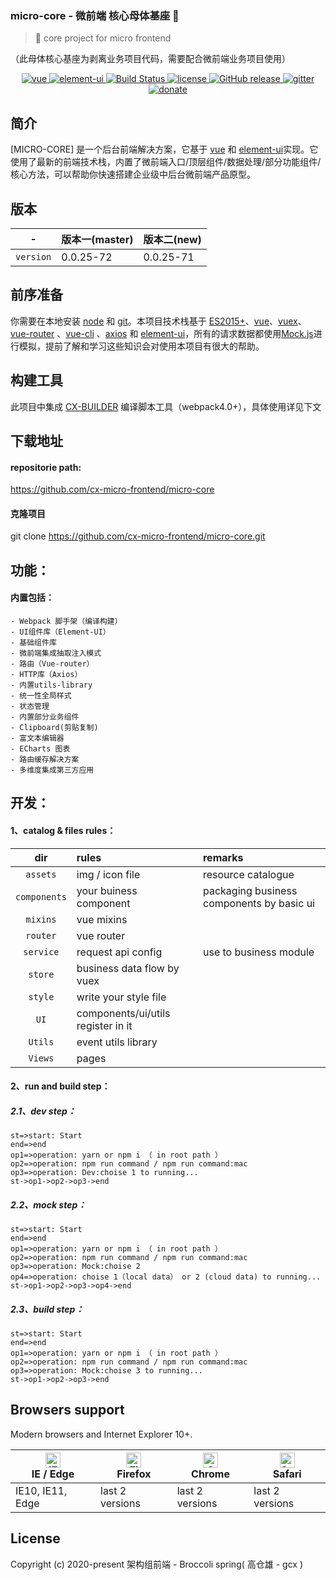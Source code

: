 ###  micro-core - 微前端 核心母体基座 🚀

> 🚀 core project for micro frontend

（此母体核心基座为剥离业务项目代码，需要配合微前端业务项目使用）

<p align="center">
  <a href="https://github.com/vuejs/vue">
    <img src="https://img.shields.io/badge/vue-2.6.10-brightgreen.svg" alt="vue">
  </a>
  <a href="https://github.com/ElemeFE/element">
    <img src="https://img.shields.io/badge/element--ui-2.7.0-brightgreen.svg" alt="element-ui">
  </a>
  <a href="https://travis-ci.org/PanJiaChen/vue-element-admin" rel="nofollow">
    <img src="https://travis-ci.org/PanJiaChen/vue-element-admin.svg?branch=master" alt="Build Status">
  </a>
  <a href="https://github.com/PanJiaChen/vue-element-admin/blob/master/LICENSE">
    <img src="https://img.shields.io/github/license/mashape/apistatus.svg" alt="license">
  </a>
  <a href="https://github.com/PanJiaChen/vue-element-admin/releases">
    <img src="https://img.shields.io/github/release/PanJiaChen/vue-element-admin.svg" alt="GitHub release">
  </a>
  <a href="https://gitter.im/vue-element-admin/discuss">
    <img src="https://badges.gitter.im/Join%20Chat.svg" alt="gitter">
  </a>
  <a href="https://panjiachen.gitee.io/vue-element-admin-site/zh/donate">
    <img src="https://img.shields.io/badge/%24-donate-ff69b4.svg" alt="donate">
  </a>
</p>

## 简介

[MICRO-CORE] 是一个后台前端解决方案，它基于 [vue](https://github.com/vuejs/vue) 和 [element-ui](https://github.com/ElemeFE/element)实现。它使用了最新的前端技术栈，内置了微前端入口/顶层组件/数据处理/部分功能组件/核心方法，可以帮助你快速搭建企业级中后台微前端产品原型。


## 版本
| -      |    版本一(master) | 版本二(new)  |
| :--------: | :--------| :-- |
| `version`  | 0.0.25-72 |  0.0.25-71   |

## 前序准备

你需要在本地安装 [node](http://nodejs.org/) 和 [git](https://git-scm.com/)。本项目技术栈基于 [ES2015+](http://es6.ruanyifeng.com/)、[vue](https://cn.vuejs.org/index.html)、[vuex](https://vuex.vuejs.org/zh-cn/)、[vue-router](https://router.vuejs.org/zh-cn/) 、[vue-cli](https://github.com/vuejs/vue-cli) 、[axios](https://github.com/axios/axios) 和 [element-ui](https://github.com/ElemeFE/element)，所有的请求数据都使用[Mock.js](https://github.com/nuysoft/Mock)进行模拟，提前了解和学习这些知识会对使用本项目有很大的帮助。

## 构建工具
此项目中集成 [CX-BUILDER](https://github.com/CX-UI-Design/cx-builder/) 编译脚本工具（webpack4.0+），具体使用详见下文


## 下载地址
#### repositorie path:
https://github.com/cx-micro-frontend/micro-core
#### 克隆项目
git clone https://github.com/cx-micro-frontend/micro-core.git

## 功能：
#### 内置包括：
```
- Webpack 脚手架（编译构建）
- UI组件库（Element-UI）
- 基础组件库
- 微前端集成抽取注入模式
- 路由（Vue-router）
- HTTP库（Axios）
- 内置utils-library
- 统一性全局样式
- 状态管理
- 内置部分业务组件
- Clipboard(剪贴复制)
- 富文本编辑器
- ECharts 图表
- 路由缓存解决方案
- 多维度集成第三方应用
```
## 开发：
#### 1、catalog & files rules：
| dir      |    rules | remarks  |
| :--------: | :--------| :-- |
| `assets`  | img / icon file |  resource catalogue   |
| `components`     |   your buiness component | packaging business components by basic ui  |
| `mixins`      |    vue mixins |   |
| `router`      |    vue router |   |
| `service`      |    request api config | use to business module  |
| `store`      |    business data flow by vuex  |   |
| `style`      |   write your style file |   |
| `UI`      |    components/ui/utils register in it |  |
| `Utils`      |   event utils library |
| `Views`      |   pages |

#### 2、run and build step：
##### 2.1、dev step：
```flow
st=>start: Start
end=>end
op1=>operation: yarn or npm i （ in root path ）
op2=>operation: npm run command / npm run command:mac
op3=>operation: Dev:choise 1 to running...
st->op1->op2->op3->end
```
##### 2.2、mock step：
```flow
st=>start: Start
end=>end
op1=>operation: yarn or npm i （ in root path ）
op2=>operation: npm run command / npm run command:mac
op3=>operation: Mock:choise 2
op4=>operation: choise 1（local data） or 2 (cloud data) to running...
st->op1->op2->op3->op4->end
```
##### 2.3、build step：
```flow
st=>start: Start
end=>end
op1=>operation: yarn or npm i （ in root path ）
op2=>operation: npm run command / npm run command:mac
op3=>operation: Mock:choise 3 to running...
st->op1->op2->op3->end
```
## Browsers support

Modern browsers and Internet Explorer 10+.

| [<img src="https://raw.githubusercontent.com/alrra/browser-logos/master/src/edge/edge_48x48.png" alt="IE / Edge" width="24px" height="24px" />](https://godban.github.io/browsers-support-badges/)</br>IE / Edge | [<img src="https://raw.githubusercontent.com/alrra/browser-logos/master/src/firefox/firefox_48x48.png" alt="Firefox" width="24px" height="24px" />](https://godban.github.io/browsers-support-badges/)</br>Firefox | [<img src="https://raw.githubusercontent.com/alrra/browser-logos/master/src/chrome/chrome_48x48.png" alt="Chrome" width="24px" height="24px" />](https://godban.github.io/browsers-support-badges/)</br>Chrome | [<img src="https://raw.githubusercontent.com/alrra/browser-logos/master/src/safari/safari_48x48.png" alt="Safari" width="24px" height="24px" />](https://godban.github.io/browsers-support-badges/)</br>Safari |
| --------- | --------- | --------- | --------- |
| IE10, IE11, Edge| last 2 versions| last 2 versions| last 2 versions

## License
Copyright (c) 2020-present 架构组前端 -  Broccoli spring( 高仓雄 - gcx )
